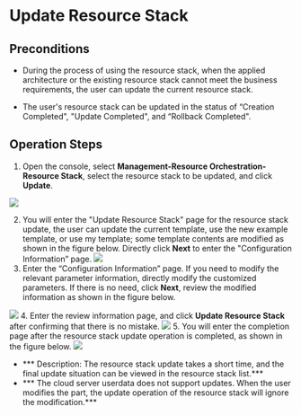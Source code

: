 # Update Resource Stack

## Preconditions

- During the process of using the resource stack, when the applied architecture or the existing resource stack cannot meet the business requirements, the user can update the current resource stack. 

- The user's resource stack can be updated in the status of “Creation Completed", "Update Completed", and “Rollback Completed".

## Operation Steps

1. Open the console, select **Management-Resource Orchestration-Resource Stack**, select the resource stack to be updated, and click **Update**.

![](https://raw.githubusercontent.com/jdcloudcom/cn/edit/image/Resource-Orchestration/update001.png)

2. You will enter the "Update Resource Stack" page for the resource stack update, the user can update the current template, use the new example template, or use my template; some template contents are modified as shown in the figure below. Directly click **Next** to enter the "Configuration Information” page.
![](https://raw.githubusercontent.com/jdcloudcom/cn/edit/image/Resource-Orchestration/update002.png)
3. Enter the “Configuration Information” page. If you need to modify the relevant parameter information, directly modify the customized parameters. If there is no need, click **Next**, review the modified information as shown in the figure below.

![](https://raw.githubusercontent.com/jdcloudcom/cn/edit/image/Resource-Orchestration/update003.png)
4. Enter the review information page, and click **Update Resource Stack** after confirming that there is no mistake.
![](https://raw.githubusercontent.com/jdcloudcom/cn/edit/image/Resource-Orchestration/update004.png)
5. You will enter the completion page after the resource stack update operation is completed, as shown in the figure below.
![](https://raw.githubusercontent.com/jdcloudcom/cn/edit/image/Resource-Orchestration/update005.png)

- *** Description: The resource stack update takes a short time, and the final update situation can be viewed in the resource stack list.***
- ***      The cloud server userdata does not support updates. When the user modifies the part, the update operation of the resource stack will ignore the modification.***


